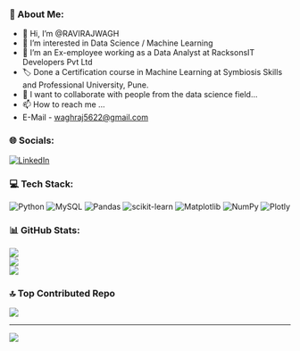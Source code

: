 ### 💫 About Me:
- 👋 Hi, I’m @RAVIRAJWAGH
- 👀 I’m interested in Data Science / Machine Learning
- 🌱 I’m an Ex-employee working as a Data Analyst at RacksonsIT Developers Pvt Ltd
- 🏷️ Done a Certification course in Machine Learning at Symbiosis Skills and Professional University, Pune.
- 💞️ I want to collaborate with people from the data science field...
- 📫 How to reach me ...
- E-Mail    - waghraj5622@gmail.com


### 🌐 Socials:
[![LinkedIn](https://img.shields.io/badge/LinkedIn-%230077B5.svg?logo=linkedin&logoColor=white)](https://www.linkedin.com/in/ravirajwagh/) 

### 💻 Tech Stack:
![Python](https://img.shields.io/badge/python-3670A0?style=for-the-badge&logo=python&logoColor=ffdd54) ![MySQL](https://img.shields.io/badge/mysql-%2300000f.svg?style=for-the-badge&logo=mysql&logoColor=white) ![Pandas](https://img.shields.io/badge/pandas-%23150458.svg?style=for-the-badge&logo=pandas&logoColor=white) ![scikit-learn](https://img.shields.io/badge/scikit--learn-%23F7931E.svg?style=for-the-badge&logo=scikit-learn&logoColor=white) ![Matplotlib](https://img.shields.io/badge/Matplotlib-%23ffffff.svg?style=for-the-badge&logo=Matplotlib&logoColor=black)
![NumPy](https://img.shields.io/badge/numpy-%23013243.svg?style=for-the-badge&logo=numpy&logoColor=white) ![Plotly](https://img.shields.io/badge/Plotly-%233F4F75.svg?style=for-the-badge&logo=plotly&logoColor=white)
### 📊 GitHub Stats:
![](https://github-readme-stats.vercel.app/api?username=RAVIRAJWAGH&theme=merko&show_icons=true&hide_border=false&count_private=true)<br/>
![](https://github-readme-streak-stats.herokuapp.com/?user=RAVIRAJWAGH&theme=merko&hide_border=false)<br/>
![](https://github-readme-stats.vercel.app/api/top-langs/?username=RAVIRAJWAGH&theme=merko&show_icons=true&hide_border=false&layout=compact)


### 🔝 Top Contributed Repo
![](https://github-contributor-stats.vercel.app/api?username=RAVIRAJWAGH&limit=5&theme=dark&combine_all_yearly_contributions=true)

---
[![](https://visitcount.itsvg.in/api?id=RAVIRAJWAGH&icon=0&color=0)](https://visitcount.itsvg.in)

<!-- Proudly created with GPRM ( https://gprm.itsvg.in ) -->

<!---
RAVIRAJWAGH/RAVIRAJWAGH is a ✨ special ✨ repository because its `README.md` (this file) appears on your GitHub profile.
You can click the Preview link to take a look at your changes.
--->
